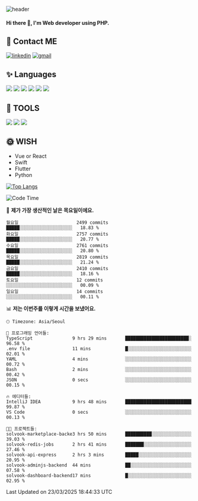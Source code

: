 ![header](https://capsule-render.vercel.app/api?type=waving&color=auto&height=300&section=header&text=Elin&fontSize=90&animation=twinkling)

#### Hi there 👋, I'm <b>Web developer</b> using PHP. ####

<!--
- 🔭 I’m currently working on Uniwill
- 🌱 I’m currently learning Vue or React or Python.
-->

<!---#### I am PHP developer --->

## 💌 Contact ME ###
[<img src='https://img.shields.io/badge/-EunjiKo-%230A66C2?style=flat-square&logo=LinkedIn&logoColor=white' alt='linkedin'>](https://www.linkedin.com/in/https://www.linkedin.com/in/eunji-ko-00a907164//)  [<img src='https://img.shields.io/badge/-einee214%40gmail.com-%23EA4335?style=flat-square&logo=Gmail&logoColor=white' alt='gmail'>](einee214@gmail.com)  


## ✨ Languages
<img src='https://img.shields.io/badge/-PHP-%23777BB4?style=for-the-badge&logo=PHP&logoColor=white'> <img src='https://img.shields.io/badge/-Laravel-%23FF2D20?style=for-the-badge&logo=Laravel&logoColor=white'> <img src='https://img.shields.io/badge/Jquery-%230769AD?style=for-the-badge&logo=Jquery&logoColor=white'> <img src='https://img.shields.io/badge/CSS3-%231572B6?style=for-the-badge&logo=CSS3&logoColor=white'> <img src='https://img.shields.io/badge/Bootstrap-%237952B3?style=for-the-badge&logo=Bootstrap&logoColor=white' > <img src='https://img.shields.io/badge/MySQL-%234479A1?style=for-the-badge&logo=MySQL&logoColor=white' >

## 🌷 TOOLS
<img src='https://img.shields.io/badge/PHPSTORM-%23000000?style=for-the-badge&logo=PhpStorm&logoColor=white' > <img src='https://img.shields.io/badge/GitLab-%23FCA121?style=for-the-badge&logo=GitLab&logoColor=white' > <img src='https://img.shields.io/badge/GitHub-%23181717?style=for-the-badge&logo=GitHub&logoColor=white'>


## 🌞 WISH
- Vue or React
- Swift
- Flutter
- Python


[![Top Langs](https://github-readme-stats.vercel.app/api/top-langs/?username=ein214&layout=compact)](https://github.com/anuraghazra/github-readme-stats)

<!--START_SECTION:waka-->
![Code Time](http://img.shields.io/badge/Code%20Time-4%2C110%20hrs%2059%20mins-blue)

📅 **제가 가장 생산적인 날은 목요일이에요.** 

```text
월요일                      2499 commits        █████░░░░░░░░░░░░░░░░░░░░   18.83 % 
화요일                      2757 commits        █████░░░░░░░░░░░░░░░░░░░░   20.77 % 
수요일                      2761 commits        █████░░░░░░░░░░░░░░░░░░░░   20.80 % 
목요일                      2819 commits        █████░░░░░░░░░░░░░░░░░░░░   21.24 % 
금요일                      2410 commits        █████░░░░░░░░░░░░░░░░░░░░   18.16 % 
토요일                      12 commits          ░░░░░░░░░░░░░░░░░░░░░░░░░   00.09 % 
일요일                      14 commits          ░░░░░░░░░░░░░░░░░░░░░░░░░   00.11 % 
```


📊 **저는 이번주를 이렇게 시간을 보냈어요.** 

```text
🕑︎ Timezone: Asia/Seoul

💬 프로그래밍 언어들: 
TypeScript               9 hrs 29 mins       ████████████████████████░   96.58 % 
.env file                11 mins             █░░░░░░░░░░░░░░░░░░░░░░░░   02.01 % 
YAML                     4 mins              ░░░░░░░░░░░░░░░░░░░░░░░░░   00.72 % 
Bash                     2 mins              ░░░░░░░░░░░░░░░░░░░░░░░░░   00.42 % 
JSON                     0 secs              ░░░░░░░░░░░░░░░░░░░░░░░░░   00.15 % 

🔥 에디터들: 
IntelliJ IDEA            9 hrs 48 mins       █████████████████████████   99.87 % 
VS Code                  0 secs              ░░░░░░░░░░░░░░░░░░░░░░░░░   00.13 % 

🐱‍💻 프로젝트들: 
solvook-marketplace-backe3 hrs 50 mins       ██████████░░░░░░░░░░░░░░░   39.03 % 
solvook-redis-jobs       2 hrs 41 mins       ███████░░░░░░░░░░░░░░░░░░   27.46 % 
solvook-api-express      2 hrs 3 mins        █████░░░░░░░░░░░░░░░░░░░░   20.95 % 
solvook-adminjs-backend  44 mins             ██░░░░░░░░░░░░░░░░░░░░░░░   07.58 % 
solvook-dashboard-backend17 mins             █░░░░░░░░░░░░░░░░░░░░░░░░   02.95 % 
```


 Last Updated on 23/03/2025 18:44:33 UTC
<!--END_SECTION:waka-->

<!---![GitHub stats](https://github-readme-stats.vercel.app/api?username=ein214&show_icons=true&theme=dracula)  --->



